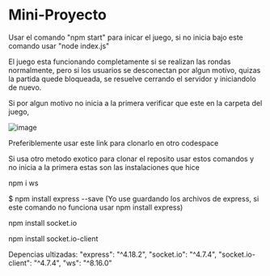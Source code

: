 # Mini-Proyecto

Usar el comando "npm start" para inicar el juego, si no inicia bajo este comando usar "node index.js"

El juego esta funcionando completamente si se realizan las rondas normalmente, 
pero si los usuarios se desconectan por algun motivo, quizas la partida quede bloqueada,
se resuelve cerrando el servidor y iniciandolo de nuevo.

Si por algun motivo no inicia a la primera verificar que este en la carpeta del juego,

![image](https://github.com/DanielHaro28/Mini-Proyecto/assets/149003502/acdc0f1d-edc6-4584-9ef4-3cc22cc593e5)

Preferiblemente usar este link para clonarlo en otro codespace

Si usa otro metodo exotico para clonar el reposito usar estos comandos y no inicia a la primera estas son las instalaciones que hice

npm i ws

$ npm install express --save (Yo use guardando los archivos de express, si este comando no funciona usar npm install express)

npm install socket.io

npm install socket.io-client



Depencias ultizadas:
    "express": "^4.18.2",
    "socket.io": "^4.7.4",
    "socket.io-client": "^4.7.4",
    "ws": "^8.16.0"

    
